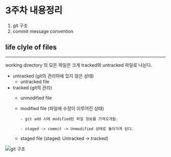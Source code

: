 # 3주차 내용정리

1. git 구조
2. commit message convention


## life clyle of files
----

working directory 의 모든 파일은 크게 tracked와 untracked 파일로 나뉜다.

- untracked (git의 관리하에 있지 않은 상태)
  - untracked file
- tracked (git의 관리)
  - unmodified file
  - modified file (파일에 수정이 이루어진 상태)
        
        - git add 시에 modified된 파일 정보를 가져오게됨.

        - staged -> commit -> Unmodified 상태로 돌아가게 된다.
  - staged file (staged: Untracked -> tracked)

![git 구조](https://camo.githubusercontent.com/348ee73c3daacadbdd0dd97c4f44372fb649100bb27d48dc41e6602b8a3e7d8f/68747470733a2f2f696d67312e6461756d63646e2e6e65742f7468756d622f523132383078302f3f73636f64653d6d746973746f72793226666e616d653d6874747073253341253246253246626c6f672e6b616b616f63646e2e6e6574253246646e25324662585155706d2532466274715133676b4f754c3425324675547758494d354b4e4462794e7232676c644b64356b253246696d672e706e67)


